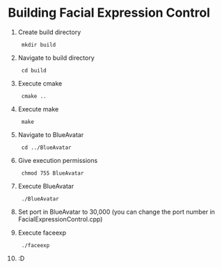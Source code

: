 # Building Facial Expression Control

1. Create build directory

        mkdir build

2. Navigate to build directory

        cd build

3. Execute cmake

        cmake ..

4. Execute make

        make

5. Navigate to BlueAvatar

        cd ../BlueAvatar

6. Give execution permissions

        chmod 755 BlueAvatar

7. Execute BlueAvatar

        ./BlueAvatar

8. Set port in BlueAvatar to 30,000 (you can change the port number in FacialExpressionControl.cpp)

9. Execute faceexp

        ./faceexp

10. :D

